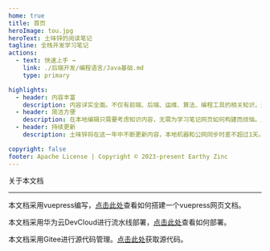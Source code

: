 ```yaml
---
home: true
title: 首页
heroImage: tou.jpg
heroText: 土味锌的阅读笔记
tagline: 全栈开发学习笔记
actions:
  - text: 快速上手 →
    link: ./后端开发/编程语言/Java基础.md
    type: primary

highlights:
  - header: 内容丰富
    description: 内容详实全面。不仅有前端、后端、运维、算法、编程工具的相关知识，涵盖软件开发的方方面面。还有一些关于机器学习的内容，深入计算机前沿
  - header: 简洁方便
    description: 在本地编辑只需要考虑知识内容，无需为学习笔记网页如何构建而烦恼。只要修改了文章内容并提交到Gitee上，就能够以流水线方式，部署到公网上。
  - header: 持续更新
    description: 土味锌将在这一年中不断更新内容，本地机器和公网同步时差不超过1天。真正做到持续更新，每篇文章最后都有更新时间戳，能够实时观察。

copyright: false
footer: Apache License | Copyright © 2023-present Earthy Zinc
---
```


关于本文档

------

本文档采用vuepress编写，[点击此处](https://vuepress.cn/)查看如何搭建一个vuepress网页文档。

本文档采用华为云DevCloud进行流水线部署，[点击此处](https://devcloud.cn-southwest-2.huaweicloud.com/home#/locale=zh-cn)查看如何部署。

本文档采用Gitee进行源代码管理。[点击此处](https://gitee.com/earthy-zinc/reading-note)获取源代码。
